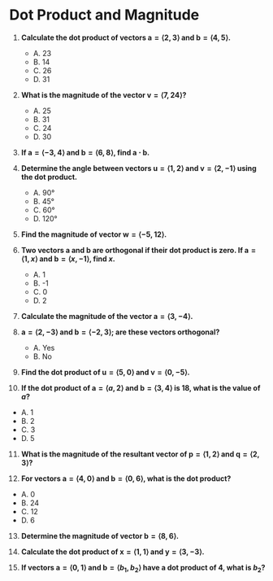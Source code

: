 # Dot Product and Magnitude

1. **Calculate the dot product of vectors $\mathbf{a} = \langle 2, 3 \rangle$ and $\mathbf{b} = \langle 4, 5 \rangle$.**
   - A. 23
   - B. 14
   - C. 26
   - D. 31

2. **What is the magnitude of the vector $\mathbf{v} = \langle 7, 24 \rangle$?**
   - A. 25
   - B. 31
   - C. 24
   - D. 30

3. **If $\mathbf{a} = \langle -3, 4 \rangle$ and $\mathbf{b} = \langle 6, 8 \rangle$, find $\mathbf{a} \cdot \mathbf{b}$.**

4. **Determine the angle between vectors $\mathbf{u} = \langle 1, 2 \rangle$ and $\mathbf{v} = \langle 2, -1 \rangle$ using the dot product.**
   - A. 90°
   - B. 45°
   - C. 60°
   - D. 120°

5. **Find the magnitude of vector $\mathbf{w} = \langle -5, 12 \rangle$.**

6. **Two vectors $\mathbf{a}$ and $\mathbf{b}$ are orthogonal if their dot product is zero. If $\mathbf{a} = \langle 1, x \rangle$ and $\mathbf{b} = \langle x, -1 \rangle$, find $x$.**
   - A. 1
   - B. -1
   - C. 0
   - D. 2

7. **Calculate the magnitude of the vector $\mathbf{a} = \langle 3, -4 \rangle$.**

8. **$\mathbf{a} = \langle 2, -3 \rangle$ and $\mathbf{b} = \langle -2, 3 \rangle$; are these vectors orthogonal?**
   - A. Yes
   - B. No

9. **Find the dot product of $\mathbf{u} = \langle 5, 0 \rangle$ and $\mathbf{v} = \langle 0, -5 \rangle$.**

10. **If the dot product of $\mathbf{a} = \langle a, 2 \rangle$ and $\mathbf{b} = \langle 3, 4 \rangle$ is 18, what is the value of $a$?**
   - A. 1
   - B. 2
   - C. 3
   - D. 5

11. **What is the magnitude of the resultant vector of $\mathbf{p} = \langle 1, 2 \rangle$ and $\mathbf{q} = \langle 2, 3 \rangle$?**

12. **For vectors $\mathbf{a} = \langle 4, 0 \rangle$ and $\mathbf{b} = \langle 0, 6 \rangle$, what is the dot product?**
   - A. 0
   - B. 24
   - C. 12
   - D. 6

13. **Determine the magnitude of vector $\mathbf{b} = \langle 8, 6 \rangle$.**

14. **Calculate the dot product of $\mathbf{x} = \langle 1, 1 \rangle$ and $\mathbf{y} = \langle 3, -3 \rangle$.**

15. **If vectors $\mathbf{a} = \langle 0, 1 \rangle$ and $\mathbf{b} = \langle b_1, b_2 \rangle$ have a dot product of 4, what is $b_2$?**
